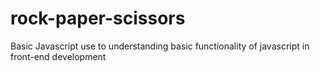 # rock-paper-scissors
Basic Javascript use to understanding basic functionality of javascript in front-end development
